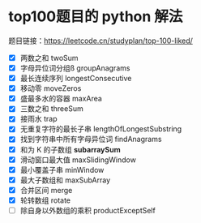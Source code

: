 # top100题目的 python 解法

题目链接：https://leetcode.cn/studyplan/top-100-liked/

- [x] 两数之和 twoSum
- [x] 字母异位词分组ß groupAnagrams
- [x] 最长连续序列 longestConsecutive
- [x] 移动零 moveZeros
- [x] 盛最多水的容器 maxArea
- [x] 三数之和 threeSum
- [x] 接雨水 trap
- [x] 无重复字符的最长子串 lengthOfLongestSubstring
- [x] 找到字符串中所有字母异位词 findAnagrams
- [x] 和为 K 的子数组 **subarraySum** 
- [x] 滑动窗口最大值 maxSlidingWindow
- [x] 最小覆盖子串 minWindow
- [x] 最大子数组和 maxSubArray
- [x] 合并区间 merge
- [x] 轮转数组 rotate
- [ ] 除自身以外数组的乘积 productExceptSelf